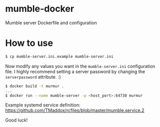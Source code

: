 # mumble-docker

Mumble server Dockerfile and configuration

# How to use
```bash
$ cp mumble-server.ini.example mumble-server.ini
```
Now modify any values you want in the `mumble-server.ini` configuration file. I highly recommend setting a server password by changing the `serverpassword` attribute. :)
```bash
$ docker build -t murmur .
...
$ docker run --name mumble-server -p <host_port>:64738 murmur
```

Example systemd service definition: https://github.com/TMaddox/rcfiles/blob/master/mumble.service.2

Good luck!
